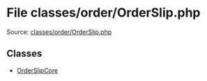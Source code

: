 File classes/order/OrderSlip.php
=========

Source: [classes/order/OrderSlip.php](https://github.com/PrestaShop/PrestaShop/blob/1.5.5.0/classes/order/OrderSlip.php)


Classes
-------

* [OrderSlipCore](class.OrderSlipCore.md)

